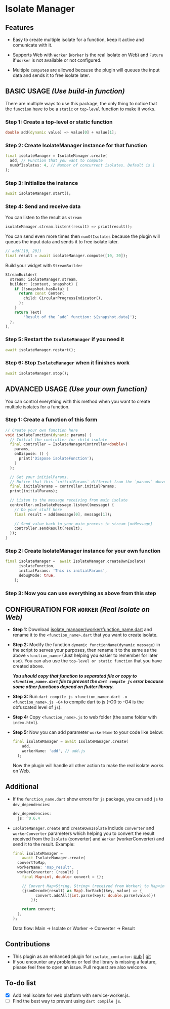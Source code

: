 # Isolate Manager

## Features

* Easy to create multiple isolate for a function, keep it active and comunicate with it.

* Supports Web with `Worker` (`Worker` is the real Isolate on Web) and `Future` if `Worker` is not available or not configured.

* Multiple `compute`s are allowed because the plugin will queues the input data and sends it to free isolate later.

## **BASIC USAGE** *(Use build-in function)*

There are multiple ways to use this package, the only thing to notice that the `function` have to be a `static` or `top-level` function to make it works.

### **Step 1:** Create a top-level or static function

``` dart
double add(dynamic value) => value[0] + value[1];
```

### **Step 2:** Create IsolateManager instance for that function

``` dart
final isolateManager = IsolateManager.create(
  add, // Function that you want to compute
  numOfIsolates: 4, // Number of concurrent isolates. Default is 1
);
```

### **Step 3:** Initialize the instance

``` dart
await isolateManager.start();
```

### **Step 4:** Send and receive data

You can listen to the result as `stream`

``` dart
isolateManager.stream.listen((result) => print(result));
```

You can send even more times then `numOfIsolates` because the plugin will queues the input data and sends it to free isolate later.

``` dart
// add([10, 20])
final result = await isolateManager.compute([10, 20]);
```

Build your widget with `StreamBuilder`

``` dart
StreamBuilder(
  stream: isolateManager.stream,
  builder: (context, snapshot) {
    if (!snapshot.hasData) {
      return const Center(
        child: CircularProgressIndicator(),
      );
    }
    return Text(
        'Result of the `add` function: ${snapshot.data}');
  },
),
```

### **Step 5:** Restart the `IsolateManager` if you need it

``` dart
await isolateManager.restart();
```

### **Step 6:** Stop `IsolateManager` when it finishes work

``` dart
await isolateManager.stop();
```

## **ADVANCED USAGE** *(Use your own function)*

You can control everything with this method when you want to create multiple isolates for a function.

### **Step 1:** Create a function of this form

``` dart
// Create your own function here
void isolateFunction(dynamic params) {
  // Initial the controller for child isolate
  final controller = IsolateManagerController<double>(
    params, 
    onDispose: () {
      print('Dispose isolateFunction');
    }
  );

  // Get your initialParams.
  // Notice that this `initialParams` different from the `params` above.
  final initialParams = controller.initialParams;
  print(initialParams);

  // Listen to the message receiving from main isolate
  controller.onIsolateMessage.listen((message) {
    // Do your stuff here
    final result = add(message[0], message[1]);
    
    // Send value back to your main process in stream [onMessage]
    controller.sendResult(result);
  });
}
```

### **Step 2:** Create IsolateManager instance for your own function

``` dart
final isolateManager =  await IsolateManager.createOwnIsolate(
      isolateFunction,
      initialParams: 'This is initialParams',
      debugMode: true,
    );
```

### **Step 3:** Now you can use everything as above from this step

## CONFIGURATION FOR `WORKER` *(Real Isolate on Web)*

* **Step 1:** Download [isolate_manager/worker/function_name.dart](https://raw.githubusercontent.com/vursin/isolate_manager/main/worker/function_name.dart) and rename it to the `<function_name>.dart` that you want to create isolate.
* **Step 2:** Modify the function `dynamic functionName(dynamic message)` in the script to serves your purposes, then rename it to the same as the above `<function_name>` (Just helping you easier to remember for later use). You can also use the `top-level or static function` that you have created above.

  ***You should copy that function to separated file or copy to `<function_name>.dart` file to prevent the `dart compile js` error because some other functions depend on flutter library.***

* **Step 3:** Run `dart compile js <function_name>.dart -o <function_name>.js -O4` to compile dart to js (-O0 to -O4 is the obfuscated level of `js`).
* **Step 4:** Copy `<function_name>.js` to web folder (the same folder with `index.html`).
* **Step 5:** Now you can add parameter `workerName` to your code like below:

  ``` dart
  final isolateManager = await IsolateManager.create(
      add,
      workerName: 'add', // add.js
    );
  ```

  Now the plugin will handle all other action to make the real isolate works on Web.

## Additional

* If the `function_name.dart` show errors for `js` package, you can add `js` to `dev_dependencies`:
  
  ``` dart
  dev_dependencies:
    js: ^0.6.4
  ```

* `IsolateManager.create` and `createOwnIsolate` include `converter` and `workerConverter` parameters which helping you to convert the result received from the `Isolate` (converter) and `Worker` (workerConverter) and send it to the result. Example:

  ``` dart
  final isolateManager =
      await IsolateManager.create(
    convertToMap,
    workerName: 'map_result',
    workerConverter: (result) {
      final Map<int, double> convert = {};

      // Convert Map<String, String> (received from Worker) to Map<int, double>
      (jsonDecode(result) as Map).forEach((key, value) => {
            convert.addAll({int.parse(key): double.parse(value)})
          });

      return convert;
    },
  );
  ```

    Data flow: Main -> Isolate or Worker -> Converter -> Result

## Contributions

* This plugin as an enhanced plugin for `isolate_contactor`: [pub](https://pub.dev/packages/isolate_contactor) | [git](https://github.com/vursin/isolate_contactor)
* If you encounter any problems or feel the library is missing a feature, please feel free to open an issue. Pull request are also welcome.

## To-do list

* [x] Add real isolate for web platform with service-worker.js.
* [ ] Find the best way to prevent using `dart compile js`.
